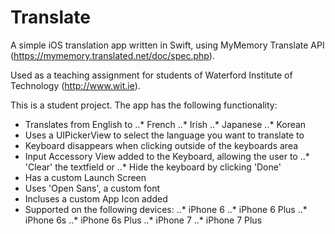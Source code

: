 # Translate
A simple iOS translation app written in Swift, using MyMemory Translate API (https://mymemory.translated.net/doc/spec.php).

Used as a teaching assignment for students of Waterford Institute of Technology (http://www.wit.ie).

This is a student project. The app has the following functionality:
+ Translates from English to 
..* French
..* Irish
..* Japanese
..* Korean
+ Uses a UIPickerView to select the language you want to translate to
+ Keyboard disappears when clicking outside of the keyboards area
+ Input Accessory View added to the Keyboard, allowing the user to
..* 'Clear' the textfield or 
..* Hide the keyboard by clicking 'Done'
+ Has a custom Launch Screen
+ Uses 'Open Sans', a custom font
+ Incluses a custom App Icon added
+ Supported on the following devices:
..* iPhone 6 
..* iPhone 6 Plus
..* iPhone 6s 
..* iPhone 6s Plus
..* iPhone 7
..* iPhone 7 Plus


